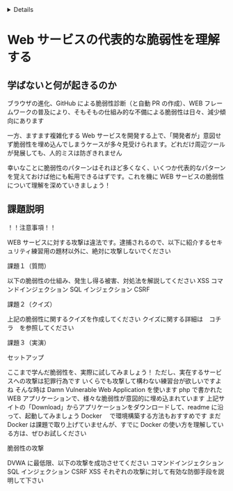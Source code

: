 <!-- START doctoc generated TOC please keep comment here to allow auto update -->
<!-- DON'T EDIT THIS SECTION, INSTEAD RE-RUN doctoc TO UPDATE -->
<details>
<summary>Details</summary>

- [Web サービスの代表的な脆弱性を理解する](#web-%E3%82%B5%E3%83%BC%E3%83%93%E3%82%B9%E3%81%AE%E4%BB%A3%E8%A1%A8%E7%9A%84%E3%81%AA%E8%84%86%E5%BC%B1%E6%80%A7%E3%82%92%E7%90%86%E8%A7%A3%E3%81%99%E3%82%8B)
  - [学ばないと何が起きるのか](#%E5%AD%A6%E3%81%B0%E3%81%AA%E3%81%84%E3%81%A8%E4%BD%95%E3%81%8C%E8%B5%B7%E3%81%8D%E3%82%8B%E3%81%AE%E3%81%8B)
  - [課題説明](#%E8%AA%B2%E9%A1%8C%E8%AA%AC%E6%98%8E)

</details>
<!-- END doctoc generated TOC please keep comment here to allow auto update -->

# Web サービスの代表的な脆弱性を理解する

## 学ばないと何が起きるのか

ブラウザの進化、GitHub による脆弱性診断（と自動 PR の作成）、WEB フレームワークの普及により、そもそもの仕組み的な不備による脆弱性は日々、減少傾向にあります

一方、ますます複雑化する Web サービスを開発する上で、「開発者が」意図せず脆弱性を埋め込んでしまうケースが多々見受けられます。どれだけ周辺ツールが発展しても、人的ミスは防ぎきれません

幸いなことに脆弱性のパターンはそれほど多くなく、いくつか代表的なパターンを覚えておけば他にも転用できるはずです。これを機に WEB サービスの脆弱性について理解を深めていきましょう！

## 課題説明

！！注意事項！！

WEB サービスに対する攻撃は違法です。逮捕されるので、以下に紹介するセキュリティ練習用の題材以外に、絶対に攻撃しないでください

課題１（質問）

以下の脆弱性の仕組み、発生し得る被害、対処法を解説してください
XSS
コマンドインジェクション
SQL インジェクション
CSRF

課題２（クイズ）

上記の脆弱性に関するクイズを作成してください
クイズに関する詳細は　コチラ　を参照してください

課題３（実演）

セットアップ

ここまで学んだ脆弱性を、実際に試してみましょう！
ただし、実在するサービスへの攻撃は犯罪行為です
いくらでも攻撃して構わない練習台が欲しいですよね
そんな時は Damn Vulnerable Web Application を使います
php で書かれた WEB アプリケーションで、様々な脆弱性が意図的に埋め込まれています
上記サイトの「Download」からアプリケーションをダウンロードして、readme に沿って、起動してみましょう
Docker 　で環境構築する方法もおすすめです
まだ Docker は課題で取り上げていませんが、すでに Docker の使い方を理解している方は、ぜひお試しください

脆弱性の攻撃

DVWA に最低限、以下の攻撃を成功させてください
コマンドインジェクション
SQL インジェクション
CSRF
XSS
それぞれの攻撃に対して有効な防御手段を説明して下さい
